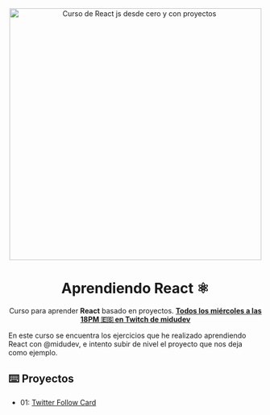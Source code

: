 <div align="center">

<img alt="Curso de React js desde cero y con proyectos" src="https://user-images.githubusercontent.com/1561955/212888793-fd719e58-b0c2-4d03-9c55-38e3e79ebc17.png" width="500" />

# Aprendiendo React ⚛️

Curso para aprender **React** basado en proyectos.
**[Todos los miércoles a las 18PM 🇪🇸 en Twitch de midudev](https://twitch.tv/midudev)**
</div>

En este curso se encuentra los ejercicios que he realizado aprendiendo React con @midudev, e intento subir de nivel el proyecto que nos deja como ejemplo.

## ⌨️ Proyectos

- 01: [Twitter Follow Card](projects/twitter-follow-card/)

